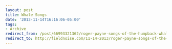 ```yaml
---
layout: post 
title: Whale Songs
date: '2013-11-14T16:16:06-05:00' 
tags: 
- Archive 
redirect_from: /post/66993321362/roger-payne-songs-of-the-humpback-whale/
redirect_to: http://fieldnoise.com/11-14-2013/roger-payne-songs-of-the-humpback-whale
---
```


  
